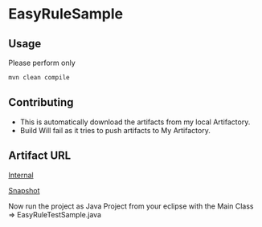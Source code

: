 # EasyRuleSample


## Usage 

Please perform only 

```bash
mvn clean compile 
```

## Contributing

- This is automatically download the artifacts from my local Artifactory.
- Build Will fail as it tries to push artifacts to My Artifactory.

## Artifact URL
[Internal](http://192.168.89.106:9095/repository/internal/)

[Snapshot](http://192.168.89.106:9095/repository/snapshots/)

Now run the project as Java Project from your eclipse with the Main Class => EasyRuleTestSample.java